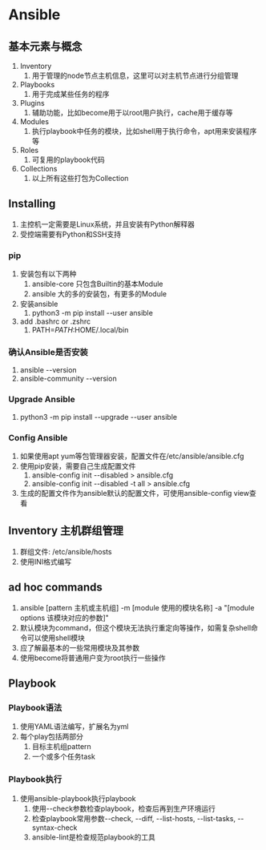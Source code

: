 # Ansible

## 基本元素与概念

1. Inventory
    1. 用于管理的node节点主机信息，这里可以对主机节点进行分组管理
1. Playbooks
    1. 用于完成某些任务的程序
1. Plugins
    1. 辅助功能，比如become用于以root用户执行，cache用于缓存等
1. Modules
    1. 执行playbook中任务的模块，比如shell用于执行命令，apt用来安装程序等
1. Roles
    1. 可复用的playbook代码
1. Collections
    1. 以上所有这些打包为Collection

## Installing

1. 主控机一定需要是Linux系统，并且安装有Python解释器
1. 受控端需要有Python和SSH支持

### pip

1. 安装包有以下两种
    1. ansible-core 只包含Builtin的基本Module
    1. ansible 大的多的安装包，有更多的Module
1. 安装ansible
    1. python3 -m pip install --user ansible
1. add .bashrc or .zshrc
    1. PATH=$PATH:$HOME/.local/bin

### 确认Ansible是否安装

1. ansible --version
1. ansible-community --version

### Upgrade Ansible

1. python3 -m pip install --upgrade --user ansible

### Config Ansible

1. 如果使用apt yum等包管理器安装，配置文件在/etc/ansible/ansible.cfg
1. 使用pip安装，需要自己生成配置文件
    1. ansible-config init --disabled > ansible.cfg
    1. ansible-config init --disabled -t all > ansible.cfg
1. 生成的配置文件作为ansible默认的配置文件，可使用ansible-config view查看

## Inventory 主机群组管理

1. 群组文件: /etc/ansible/hosts
1. 使用INI格式编写

## ad hoc commands

1. ansible [pattern 主机或主机组] -m [module 使用的模块名称] -a "[module options 该模块对应的参数]"
1. 默认模块为command，但这个模块无法执行重定向等操作，如需复杂shell命令可以使用shell模块
1. 应了解最基本的一些常用模块及其参数
1. 使用become将普通用户变为root执行一些操作

## Playbook

### Playbook语法

1. 使用YAML语法编写，扩展名为yml
1. 每个play包括两部分
    1. 目标主机组pattern
    1. 一个或多个任务task

### Playbook执行

1. 使用ansible-playbook执行playbook
    1. 使用--check参数检查playbook，检查后再到生产环境运行
    1. 检查playbook常用参数--check, --diff, --list-hosts, --list-tasks, --syntax-check
    1. ansible-lint是检查规范playbook的工具

